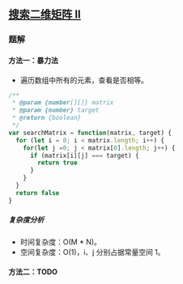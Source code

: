 ## [搜索二维矩阵 II](https://leetcode-cn.com/problems/search-a-2d-matrix-ii/)

### 题解
#### 方法一：暴力法
+ 遍历数组中所有的元素，查看是否相等。

```js
/**
 * @param {number[][]} matrix
 * @param {number} target
 * @return {boolean}
 */
var searchMatrix = function(matrix, target) {
  for (let i = 0; i < matrix.length; i++) {
    for(let j =0; j < matrix[0].length; j++) {
      if (matrix[i][j] === target) {
        return true
      }
    }
  }
  return false
}
```

##### 复杂度分析
+ 时间复杂度：O(M * N)。
+ 空间复杂度：O(1)，i、j 分别占据常量空间 1。

#### 方法二：TODO